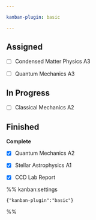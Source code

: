 ```yaml
---

kanban-plugin: basic

---
```


## Assigned

- [ ] Condensed Matter Physics A3
- [ ] Quantum Mechanics A3


## In Progress

- [ ] Classical Mechanics A2


## Finished

**Complete**
- [x] Quantum Mechanics A2
- [x] Stellar Astrophysics A1
- [x] CCD Lab Report




%% kanban:settings
```
{"kanban-plugin":"basic"}
```
%%